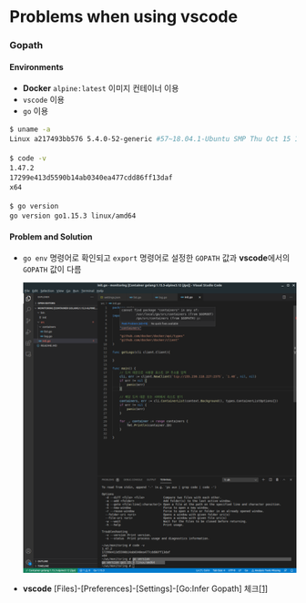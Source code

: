 # Problems when using vscode

### Gopath 

#### Environments

- **Docker** `alpine:latest` 이미지 컨테이너 이용
- `vscode` 이용
- `go` 이용

```sh
$ uname -a
Linux a217493bb576 5.4.0-52-generic #57~18.04.1-Ubuntu SMP Thu Oct 15 14:04:49 UTC 2020 x86_64 Linux

$ code -v
1.47.2
17299e413d5590b14ab0340ea477cdd86ff13daf
x64

$ go version
go version go1.15.3 linux/amd64
```

#### Problem and Solution

- `go env` 명령어로 확인되고 `export` 명령어로 설정한 `GOPATH` 값과 **vscode**에서의 `GOPATH` 값이 다름

  ![gopath](img/gopath.png)

- **vscode** [Files]-[Preferences]-[Settings]-[Go:Infer Gopath] 체크[[1]](https://github.com/golang/vscode-go/blob/master/docs/gopath.md/#%20Automatically%20inferring%20your%20%60GOPATH%60)



